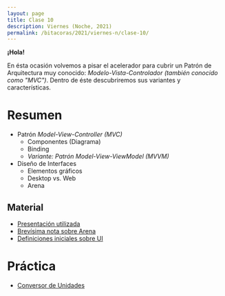 ```yaml
---
layout: page
title: Clase 10
description: Viernes (Noche, 2021)
permalink: /bitacoras/2021/viernes-n/clase-10/
---
```

**¡Hola!**

En ésta ocasión volvemos a pisar el acelerador para cubrir un Patrón de Arquitectura muy conocido: _Modelo-Vista-Controlador (también conocido como "MVC")_. Dentro de éste descubriremos sus variantes y características.

# Resumen

- Patrón _Model-View-Controller (MVC)_
    - Componentes (Diagrama)
    - Binding
    - _Variante: Patrón Model-View-ViewModel (MVVM)_
- Diseño de Interfaces
    - Elementos gráficos
    - Desktop vs. Web
    - Arena


## Material

- [Presentación utilizada](https://docs.google.com/presentation/d/1__aa4efEVPFvupWNZODKXQzQv3Rqjj3j8pDeMM0Hz9U/edit#slide=id.g35f391192_00)
- [Brevísima nota sobre Arena](https://sites.google.com/site/programacionui/temario/02-disenio-UI/arena-disclaimer)
- [Definiciones iniciales sobre UI](http://wiki.uqbar.org/wiki/articles/ui-definiciones-iniciales.html)
   
# Práctica

- [Conversor de Unidades](https://github.com/dds-utn/dds-conversor-ui#readme)



